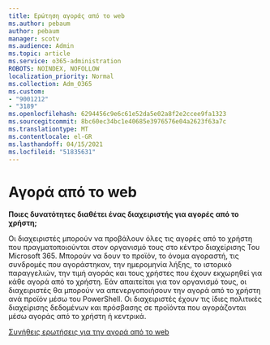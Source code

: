```yaml
---
title: Ερώτηση αγοράς από το web
ms.author: pebaum
author: pebaum
manager: scotv
ms.audience: Admin
ms.topic: article
ms.service: o365-administration
ROBOTS: NOINDEX, NOFOLLOW
localization_priority: Normal
ms.collection: Adm_O365
ms.custom:
- "9001212"
- "3189"
ms.openlocfilehash: 6294456c9e6c61e52da5e02a8f2e2ccee9fa1323
ms.sourcegitcommit: 8bc60ec34bc1e40685e3976576e04a2623f63a7c
ms.translationtype: MT
ms.contentlocale: el-GR
ms.lasthandoff: 04/15/2021
ms.locfileid: "51835631"
---
```

# <a name="self-service-purchase"></a>Αγορά από το web

**Ποιες δυνατότητες διαθέτει ένας διαχειριστής για αγορές από το χρήστη;**

Οι διαχειριστές μπορούν να προβάλουν όλες τις αγορές από το χρήστη που πραγματοποιούνται στον οργανισμό τους στο κέντρο διαχείρισης Του Microsoft 365. Μπορούν να δουν το προϊόν, το όνομα αγοραστή, τις συνδρομές που αγοράστηκαν, την ημερομηνία λήξης, το ιστορικό παραγγελιών, την τιμή αγοράς και τους χρήστες που έχουν εκχωρηθεί για κάθε αγορά από το χρήστη.  Εάν απαιτείται για τον οργανισμό τους, οι διαχειριστές θα μπορούν να απενεργοποιήσουν την αγορά από το χρήστη ανά προϊόν μέσω του PowerShell.  Οι διαχειριστές έχουν τις ίδιες πολιτικές διαχείρισης δεδομένων και πρόσβασης σε προϊόντα που αγοράζονται μέσω αγοράς από το χρήστη ή κεντρικά.

[Συνήθεις ερωτήσεις για την αγορά από το web](https://aka.ms/self-service-purchase-faq)

